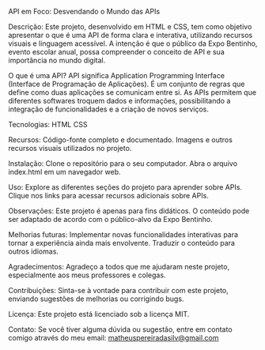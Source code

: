 API em Foco: Desvendando o Mundo das APIs

Descrição:
Este projeto, desenvolvido em HTML e CSS, tem como objetivo apresentar o que é uma API de forma clara e interativa, utilizando recursos visuais e linguagem acessível. A intenção é que o público da Expo Bentinho, evento escolar anual, possa compreender o conceito de API e sua importância no mundo digital.

O que é uma API?
API significa Application Programming Interface (Interface de Programação de Aplicações). É um conjunto de regras que define como duas aplicações se comunicam entre si. As APIs permitem que diferentes softwares troquem dados e informações, possibilitando a integração de funcionalidades e a criação de novos serviços.

Tecnologias:
HTML
CSS

Recursos:
Código-fonte completo e documentado.
Imagens e outros recursos visuais utilizados no projeto.

Instalação:
Clone o repositório para o seu computador.
Abra o arquivo index.html em um navegador web.

Uso:
Explore as diferentes seções do projeto para aprender sobre APIs.
Clique nos links para acessar recursos adicionais sobre APIs.

Observações:
Este projeto é apenas para fins didáticos.
O conteúdo pode ser adaptado de acordo com o público-alvo da Expo Bentinho.

Melhorias futuras:
Implementar novas funcionalidades interativas para tornar a experiência ainda mais envolvente.
Traduzir o conteúdo para outros idiomas.

Agradecimentos:
Agradeço a todos que me ajudaram neste projeto, especialmente aos meus professores e colegas.

Contribuições:
Sinta-se à vontade para contribuir com este projeto, enviando sugestões de melhorias ou corrigindo bugs.

Licença:
Este projeto está licenciado sob a licença MIT.

Contato:
Se você tiver alguma dúvida ou sugestão, entre em contato comigo através do meu email: matheuspereiradasilv@gmail.com
